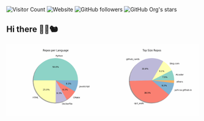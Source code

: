 ![Visitor Count](https://komarev.com/ghpvc/?username=yuhi-sa&color=lightgrey)
![Website](https://img.shields.io/website?url=https%3A%2F%2Fprofile-lime.vercel.app)
![GitHub followers](https://img.shields.io/github/followers/yuhi-sa?style=social)
![GitHub Org's stars](https://img.shields.io/github/stars/yuhi-sa?style=social)
## Hi there 👋🐧🐿

<img src="https://github.com/yuhi-sa/github_cards/blob/master/cards/lang.gif?raw=true" width="50%"><img src="https://github.com/yuhi-sa/github_cards/blob/master/cards/top.gif?raw=true" width="50%">
